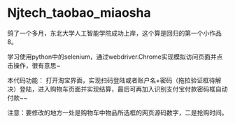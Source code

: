# Njtech_taobao_miaosha

鸽了一个多月，东北大学人工智能学院成功上岸，这个算是回归的第一个小作品8。

学习使用python中的selenium，通过webdriver.Chrome实现模拟访问页面并点击操作，很有意思~

本代码功能：
  打开淘宝界面，实现扫码登陆或者账户名+密码（拖拉验证框待解决）登陆，进入购物车页面并实现结算，最后可再加入识别支付宝付款密码框自动付款~~
 
注意：要修改的地方一处是购物车中物品所选框的网页源码数字，二是抢购时间。
